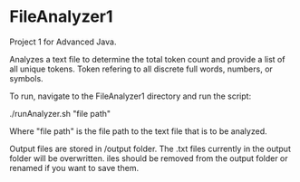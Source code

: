FileAnalyzer1
=============

Project 1 for Advanced Java.

Analyzes a text file to determine the total token count and provide a list of all unique tokens.  Token refering to all discrete full words, numbers, or symbols.  

To run, navigate to the FileAnalyzer1 directory and run the script:

./runAnalyzer.sh "file path"

Where "file path" is the file path to the text file that is to be analyzed. 

Output files are stored in /output folder.  The .txt files currently in the output folder will be overwritten.  iles should be removed from the output folder or renamed if you want to save them.
